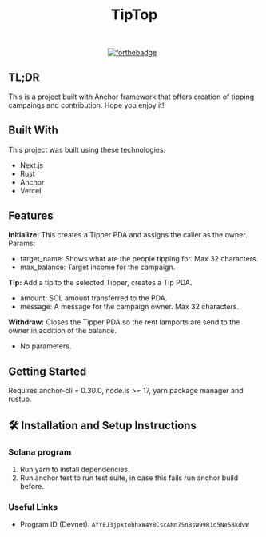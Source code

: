 <h1 align="center">
  TipTop<br/>
</h1>

<br/>

<center>

[![forthebadge](https://forthebadge.com/images/badges/built-with-love.svg)](https://forthebadge.com) &nbsp;

</center>

## TL;DR

This is a project built with Anchor framework that offers creation of tipping campaings and contribution. Hope you enjoy it!

## Built With
This project was built using these technologies.

- Next.js
- Rust
- Anchor
- Vercel

## Features

**Initialize:**
This creates a Tipper PDA and assigns the caller as the owner. Params:
- target_name: Shows what are the people tipping for. Max 32 characters.
- max_balance: Target income for the campaign.

**Tip:** Add a tip to the selected Tipper, creates a Tip PDA.
- amount: SOL amount transferred to the PDA.
- message: A message for the campaign owner. Max 32 characters.

**Withdraw:** Closes the Tipper PDA so the rent lamports are send to the owner in addition of the balance.
- No parameters.

## Getting Started

Requires anchor-cli = 0.30.0, node.js >= 17, yarn package manager and rustup.

## 🛠 Installation and Setup Instructions

### Solana program

1. Run yarn to install dependencies.
2. Run anchor test to run test suite, in case this fails run anchor build before.

### Useful Links

- Program ID (Devnet): `AYYEJ3jpktohhxW4Y8CscANn75nBsW99R1d5Ne5BkdvW`
